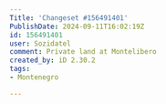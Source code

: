 ```yaml
---
Title: 'Changeset #156491401'
PublishDate: 2024-09-11T16:02:19Z
id: 156491401
user: Sozidatel
comment: Private land at Montelibero
created_by: iD 2.30.2
tags:
- Montenegro

---
```

